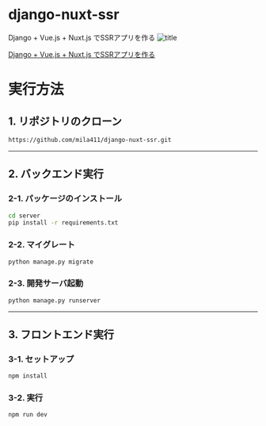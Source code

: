 # django-nuxt-ssr
Django + Vue.js + Nuxt.js でSSRアプリを作る
![title](https://github.com/mila411/django-nuxt-ssr/blob/master/title.png)

[Django + Vue.js + Nuxt.js でSSRアプリを作る](hhttps://nmomos.com/tips/2020/01/16/django-vue-nuxt-ssr/ "Django + Vue.js + Nuxt.js でSSRアプリを作る")

# 実行方法
## 1. リポジトリのクローン
```bash
https://github.com/mila411/django-nuxt-ssr.git
```
***
## 2. バックエンド実行
### 2-1. パッケージのインストール
```bash
cd server
pip install -r requirements.txt
```
### 2-2. マイグレート
```bash
python manage.py migrate
```
### 2-3. 開発サーバ起動
```bash
python manage.py runserver
```
***
## 3. フロントエンド実行

### 3-1. セットアップ
```bash
npm install
```
### 3-2. 実行
```basu
npm run dev
```
